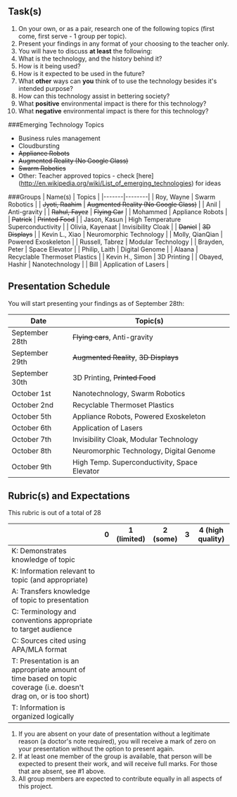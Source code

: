 Task(s)
-------
1. On your own, or as a pair, research one of the following topics (first come, first serve - 1 group per topic).
2. Present your findings in any format of your choosing to the teacher only.  
3. You will have to discuss **at least** the following:
  1. What is the technology, and the history behind it?
  2. How is it being used?
  3. How is it expected to be used in the future?
  4. What **other** ways can **you** think of to use the technology besides it's intended purpose?
  5. How can this technology assist in bettering society?
  6. What **positive** environmental impact is there for this technology?
  7. What **negative** environmental impact is there for this technology?


###Emerging Technology Topics
- Business rules management
- Cloudbursting
- ~~Appliance Robots~~
- ~~Augmented Reality (No Google Glass)~~
- ~~Swarm Robotics~~
- Other: Teacher approved topics - check [here] (http://en.wikipedia.org/wiki/List_of_emerging_technologies) for ideas

###Groups
| Name(s) | Topics |
|-------|--------|
| Roy, Wayne | Swarm Robotics |
| ~~Jyoti, Raahim~~ | ~~Augmented Reality (No Google Glass)~~ |
| Anil | Anti-gravity |
| ~~Rahul, Fayez~~ | ~~Flying Car~~ |
| Mohammed | Appliance Robots |
| ~~Patrick~~ | ~~Printed Food~~ |
| Jason, Kasun | High Temperature Superconductivity |
| Olivia, Kayenaat | Invisibility Cloak |
| ~~Daniel~~ | ~~3D Displays~~ |
| Kevin L., Xiao | Neuromorphic Technology |
| Molly, QianQian | Powered Exoskeleton |
| Russell, Tabrez | Modular Technology |
| Brayden, Peter | Space Elevator |
| Philip, Laith | Digital Genome |
| Alaana | Recyclable Thermoset Plastics |
| Kevin H., Simon | 3D Printing |
| Obayed, Hashir | Nanotechnology |
| Bill | Application of Lasers |

Presentation Schedule
------------------
You will start presenting your findings as of September 28th:

| Date | Topic(s) |
|-------|--------|
| September 28th | ~~Flying cars~~, Anti-gravity |
| September 29th | ~~Augmented Reality~~, ~~3D Displays~~  |
| September 30th | 3D Printing, ~~Printed Food~~ |
| October 1st | Nanotechnology, Swarm Robotics |
| October 2nd | Recyclable Thermoset Plastics  |
| October 5th | Appliance Robots, Powered Exoskeleton |
| October 6th | Application of Lasers |
| October 7th | Invisibility Cloak, Modular Technology |
| October 8th | Neuromorphic Technology, Digital Genome |
| October 9th | High Temp. Superconductivity, Space Elevator |


Rubric(s) and Expectations
--------------------------
This rubric is out of a total of 28

| | 0 | 1 (limited) | 2 (some) | 3 | 4 (high quality) |
|---| --- | --- | --- | --- | --- |
| K: Demonstrates knowledge of topic | | | | | |
| K: Information relevant to topic (and appropriate) | | | | | |
| A: Transfers knowledge of topic to presentation  | | | | | |
| C: Terminology and conventions appropriate to target audience  | | | | | |
| C: Sources cited using APA/MLA format  | | | | | |
| T: Presentation is an appropriate amount of time based on topic coverage (i.e. doesn't drag on, or is too short)  | | | | | |
| T: Information is organized logically | | | | | |

1. If you are absent on your date of presentation without a legitimate reason (a doctor's note required), you will receive a mark of zero on your presentation without the option to present again.
2. If at least one member of the group is available, that person will be expected to present their work, and will receive full marks. For those that are absent, see #1 above.
3. All group members are expected to contribute equally in all aspects of this project.
